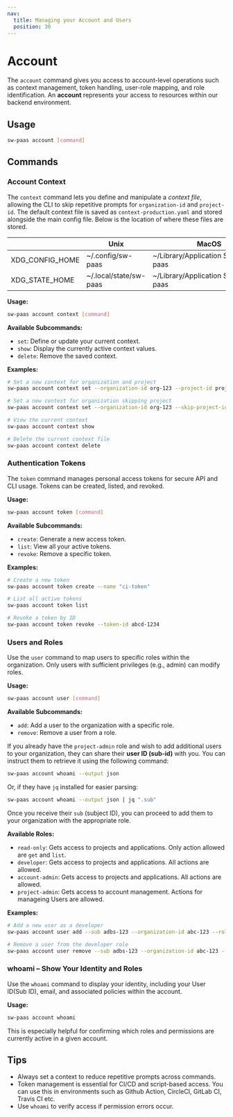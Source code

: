 ```yaml
---
nav:
  title: Managing your Account and Users
  position: 30
---
```


# Account

The `account` command gives you access to account-level operations such as context management, token handling, user-role mapping, and role identification. An **account** represents your access to resources within our backend environment.

## Usage

```sh
sw-paas account [command]
```

## Commands

### Account Context

The `context` command lets you define and manipulate a _context file_, allowing the CLI to skip repetitive prompts for `organization-id` and `project-id`. The default context file is saved as `context-production.yaml` and stored alongside the main config file. Below is the location of where these files are stored.

|                 | Unix                   | MacOS                                      | Windows        |
| --------------- | ---------------------- | ------------------------------------------ | -------------- |
| XDG_CONFIG_HOME | ~/.config/sw-paas      | ~/Library/Application&nbsp;Support/sw-paas | %LOCALAPPDATA% |
| XDG_STATE_HOME  | ~/.local/state/sw-paas | ~/Library/Application&nbsp;Support/sw-paas | %LOCALAPPDATA% |

**Usage:**

```sh
sw-paas account context [command]
```

**Available Subcommands:**

- `set`: Define or update your current context.
- `show`: Display the currently active context values.
- `delete`: Remove the saved context.

**Examples:**

```sh
# Set a new context for organization and project
sw-paas account context set --organization-id org-123 --project-id proj-456

# Set a new context for organization skipping project
sw-paas account context set --organization-id org-123 --skip-project-id

# View the current context
sw-paas account context show

# Delete the current context file
sw-paas account context delete
```

### Authentication Tokens

The `token` command manages personal access tokens for secure API and CLI usage. Tokens can be created, listed, and revoked.

**Usage:**

```sh
sw-paas account token [command]
```

**Available Subcommands:**

- `create`: Generate a new access token.
- `list`: View all your active tokens.
- `revoke`: Remove a specific token.

**Examples:**

```sh
# Create a new token
sw-paas account token create --name "ci-token"

# List all active tokens
sw-paas account token list

# Revoke a token by ID
sw-paas account token revoke --token-id abcd-1234
```

### Users and Roles

Use the `user` command to map users to specific roles within the organization. Only users with sufficient privileges (e.g., admin) can modify roles.

**Usage:**

```sh
sw-paas account user [command]
```

**Available Subcommands:**

- `add`: Add a user to the organization with a specific role.
- `remove`: Remove a user from a role.

If you already have the `project-admin` role and wish to add additional users to your organization, they can share their **user ID (sub-id)** with you. You can instruct them to retrieve it using the following command:

```sh
sw-paas account whoami --output json
```

Or, if they have `jq` installed for easier parsing:

```sh
sw-paas account whoami --output json | jq ".sub"
```

Once you receive their `sub` (subject ID), you can proceed to add them to your organization with the appropriate role.

**Available Roles:**

- `read-only`: Gets access to projects and applications. Only action allowed are `get` and `list`.
- `developer`: Gets access to projects and applications. All actions are allowed.
- `account-admin`: Gets access to projects and applications. All actions are allowed.
- `project-admin`: Gets access to account management. Actions for manageing Users are allowed.

**Examples:**

```sh
# Add a new user as a developer
sw-paas account user add --sub adbs-123 --organization-id abc-123 --role developer

# Remove a user from the developer role
sw-paas account user remove --sub adbs-123 --organization-id abc-123 --role developer
```

### **whoami** – Show Your Identity and Roles

Use the `whoami` command to display your identity, including your User ID(Sub ID), email, and associated policies within the account.

**Usage:**

```sh
sw-paas account whoami
```

This is especially helpful for confirming which roles and permissions are currently active in a given account.

## **Tips**

- Always set a context to reduce repetitive prompts across commands.
- Token management is essential for CI/CD and script-based access. You can use this in environments such as Github Action, CircleCI, GitLab CI, Travis CI etc.
- Use `whoami` to verify access if permission errors occur.
